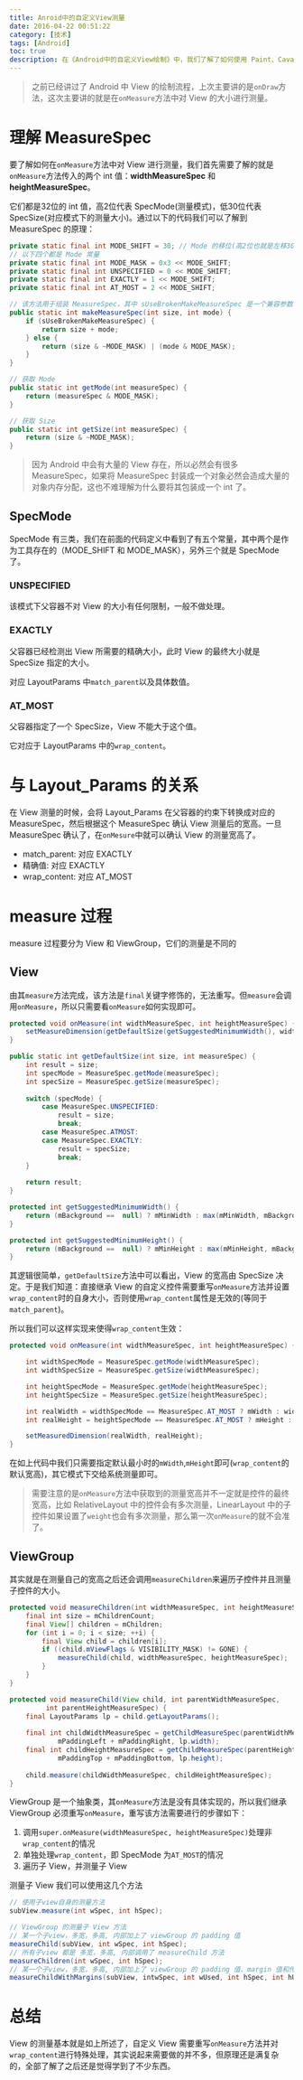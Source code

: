 ```yaml
---
title: Anroid中的自定义View测量
date: 2016-04-22 00:51:22
category: [技术]
tags: [Android]
toc: true
description: 在《Android中的自定义View绘制》中，我们了解了如何使用 Paint、Cavans 等类来绘制 View，但当时的例子中，所有的自定义 View 如果不指定为特定的大小，都是直接占满父容器的。那么我们这篇文章就主要讲解如何测量自定义 View 的大小并对 wrap_content 进行处理。
---
```


> 之前已经讲过了 Android 中 View 的绘制流程，上次主要讲的是`onDraw`方法，这次主要讲的就是在`onMeasure`方法中对 View 的大小进行测量。

# 理解 MeasureSpec

要了解如何在`onMeasure`方法中对 View 进行测量，我们首先需要了解的就是`onMeasure`方法传入的两个 int 值：**widthMeasureSpec** 和 **heightMeasureSpec**。

它们都是32位的 int 值，高2位代表 SpecMode(测量模式)，低30位代表 SpecSize(对应模式下的测量大小)。通过以下的代码我们可以了解到 MeasureSpec 的原理：

```java
private static final int MODE_SHIFT = 30; // Mode 的移位(高2位也就是左移30位)
// 以下四个都是 Mode 常量
private static final int MODE_MASK = 0x3 << MODE_SHIFT;
private static final int UNSPECIFIED = 0 << MODE_SHIFT;
private static final int EXACTLY = 1 << MODE_SHIFT;
private static final int AT_MOST = 2 << MODE_SHIFT;

// 该方法用于组装 MeasureSpec，其中 sUseBrokenMakeMeasureSpec 是一个兼容参数，如果为 true 时可能会出错(sdk19之后默认走底下的逻辑)
public static int makeMeasureSpec(int size, int mode) {
	if (sUseBrokenMakeMeasureSpec) {
		return size + mode;
	} else {
		return (size & ~MODE_MASK) | (mode & MODE_MASK);
	}
}

// 获取 Mode
public static int getMode(int measureSpec) {
	return (measureSpec & MODE_MASK);
}

// 获取 Size
public static int getSize(int measureSpec) {
	return (size & ~MODE_MASK);
}
```

> 因为 Android 中会有大量的 View 存在，所以必然会有很多 MeasureSpec，如果将 MeasureSpec 封装成一个对象必然会造成大量的对象内存分配，这也不难理解为什么要将其包装成一个 int 了。

## SpecMode

SpecMode 有三类，我们在前面的代码定义中看到了有五个常量，其中两个是作为工具存在的（MODE_SHIFT 和 MODE_MASK），另外三个就是 SpecMode 了。

### UNSPECIFIED

该模式下父容器不对 View 的大小有任何限制，一般不做处理。

### EXACTLY

父容器已经检测出 View 所需要的精确大小，此时 View 的最终大小就是 SpecSize 指定的大小。

对应 LayoutParams 中`match_parent`以及具体数值。

### AT_MOST

父容器指定了一个 SpecSize，View 不能大于这个值。

它对应于 LayoutParams 中的`wrap_content`。

# 与 Layout_Params 的关系

在 View 测量的时候，会将 Layout_Params 在父容器的约束下转换成对应的 MeasureSpec，然后根据这个 MeasureSpec 确认 View 测量后的宽高。一旦 MeasureSpec 确认了，在`onMesure`中就可以确认 View 的测量宽高了。

* match_parent: 对应 EXACTLY
* 精确值: 对应 EXACTLY
* wrap_content: 对应 AT_MOST

# measure 过程

measure 过程要分为 View 和 ViewGroup，它们的测量是不同的

## View

由其`measure`方法完成，该方法是`final`关键字修饰的，无法重写。但`measure`会调用`onMeasure`，所以只需要看`onMeasure`如何实现即可。

```java
protected void onMeasure(int widthMeasureSpec, int heightMeasureSpec) {
	setMeasureDimension(getDefaultSize(getSuggestedMinimumWidth(), widthMeasureSpec), getDefaultSize(getSuggestedMinimumHeight(), HeightMeasureSpec));
}

public static int getDefaultSize(int size, int measureSpec) {
	int result = size;
	int specMode = MeasureSpec.getMode(measureSpec);
	int specSize = MeasureSpec.getSize(measureSpec);
	
	switch (specMode) {
		case MeasureSpec.UNSPECIFIED:
			result = size;
			break;
		case MeasureSpec.ATMOST:
		case MeasureSpec.EXACTLY:
			result = specSize;
			break;
	}
	
	return result;
}

protected int getSuggestedMinimumWidth() {
	return (mBackground ==  null) ? mMinWidth : max(mMinWidth, mBackground.getMinimumWidth());
}

protected int getSuggestedMinimumHeight() {
	return (mBackground ==  null) ? mMinHeight : max(mMinHeight, mBackground.getMinimumHeight());
}
```

其逻辑很简单，`getDefaultSize`方法中可以看出，View 的宽高由 SpecSize 决定。于是我们知道：直接继承 View 的自定义控件需要重写`onMeasure`方法并设置`wrap_content`时的自身大小，否则使用`wrap_content`属性是无效的(等同于`match_parent`)。

所以我们可以这样实现来使得`wrap_content`生效：

```java
protected void onMeasure(int widthMeasureSpec, int heightMeasureSpec) {

    int widthSpecMode = MeasureSpec.getMode(widthMeasureSpec);
    int widthSpecSize = MeasureSpec.getSize(widthMeasureSpec);

    int heightSpecMode = MeasureSpec.getMode(heightMeasureSpec);
    int heightSpecSize = MeasureSpec.getSize(heightMeasureSpec);

    int realWidth = widthSpecMode == MeasureSpec.AT_MOST ? mWidth : widthSpecSize;
    int realHeight = heightSpecMode == MeasureSpec.AT_MOST ? mHeight : heightSpecSize;

    setMeasuredDimension(realWidth, realHeight);
}
```

在如上代码中我们只需要指定默认最小时的`mWidth`,`mHeight`即可(`wrap_content`的默认宽高)，其它模式下交给系统测量即可。

> 需要注意的是`onMeasure`方法中获取到的测量宽高并不一定就是控件的最终宽高，比如 RelativeLayout 中的控件会有多次测量，LinearLayout 中的子控件如果设置了`weight`也会有多次测量，那么第一次`onMeasure`的就不会准了。

## ViewGroup

其实就是在测量自己的宽高之后还会调用`measureChildren`来遍历子控件并且测量子控件的大小。

```java
protected void measureChildren(int widthMeasureSpec, int heightMeasureSpec) {
	final int size = mChildrenCount;
	final View[] children = mChildren;
	for (int i = 0; i < size; ++i) {
		final View child = children[i];
		if ((child.mViewFlags & VISIBILITY_MASK) != GONE) {
			measureChild(child, widthMeasureSpec, heightMeasureSpec);
		}
	}
}

protected void measureChild(View child, int parentWidthMeasureSpec,  
         int parentHeightMeasureSpec) {  
	final LayoutParams lp = child.getLayoutParams();
	
	final int childWidthMeasureSpec = getChildMeasureSpec(parentWidthMeasureSpec, 
			mPaddingLeft + mPaddingRight, lp.width);  
	final int childHeightMeasureSpec = getChildMeasureSpec(parentHeightMeasureSpec, 
			mPaddingTop + mPaddingBottom, lp.height);
	
	child.measure(childWidthMeasureSpec, childHeightMeasureSpec);
}
```

ViewGroup 是一个抽象类，其`onMeasure`方法是没有具体实现的，所以我们继承 ViewGroup 必须重写`onMeasure`，重写该方法需要进行的步骤如下：

1. 调用`super.onMeasure(widthMeasureSpec, heightMeasureSpec)`处理非`wrap_content`的情况
2. 单独处理`wrap_content`，即 SpecMode 为`AT_MOST`的情况
3. 遍历子 View，并测量子 View

测量子 View 我们可以使用这几个方法

```java
// 使用子view自身的测量方法
subView.measure(int wSpec, int hSpec);

// ViewGroup 的测量子 View 方法
// 某一个子view，多宽，多高, 内部加上了 viewGroup 的 padding 值
measureChild(subView, int wSpec, int hSpec); 
// 所有子view 都是 多宽，多高, 内部调用了 measureChild 方法
measureChildren(int wSpec, int hSpec);
// 某一个子view，多宽，多高, 内部加上了 viewGroup 的 padding 值、margin 值和传入的宽高 wUsed、hUsed
measureChildWithMargins(subView, intwSpec, int wUsed, int hSpec, int hUsed); 

```

# 总结

View 的测量基本就是如上所述了，自定义 View 需要重写`onMeasure`方法并对`wrap_content`进行特殊处理，其实说起来需要做的并不多，但原理还是满复杂的，全部了解了之后还是觉得学到了不少东西。
